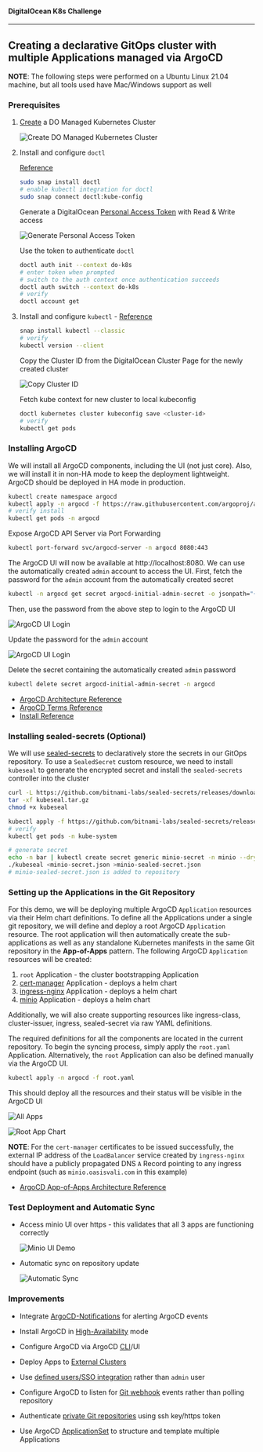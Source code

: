 #### DigitalOcean K8s Challenge
----

## Creating a declarative GitOps cluster with multiple Applications managed via ArgoCD

**NOTE**:   The following steps were performed on a Ubuntu Linux 21.04 machine, but all tools used have Mac/Windows support as well

### Prerequisites

1) [Create](https://cloud.digitalocean.com/kubernetes/clusters/new) a DO Managed Kubernetes Cluster

    ![Create DO Managed Kubernetes Cluster](images/Screenshot%20Create%20Cluster.png?raw=true)

2) Install and configure `doctl`

    [Reference](https://docs.digitalocean.com/reference/doctl/how-to/install/)

    ```bash
    sudo snap install doctl
    # enable kubectl integration for doctl
    sudo snap connect doctl:kube-config
    ```

    Generate a DigitalOcean [Personal Access Token](https://cloud.digitalocean.com/account/api/tokens) with Read & Write access
    
    ![Generate Personal Access Token](images/Screenshot%20Create%20Token.png?raw=true)

    Use the token to authenticate `doctl`
    ```bash
    doctl auth init --context do-k8s
    # enter token when prompted
    # switch to the auth context once authentication succeeds
    doctl auth switch --context do-k8s
    # verify
    doctl account get
    ```

3) Install and configure `kubectl` - [Reference](https://kubernetes.io/docs/tasks/tools/install-kubectl-linux/)

    ```bash
    snap install kubectl --classic
    # verify
    kubectl version --client
    ```
  
    Copy the Cluster ID from the DigitalOcean Cluster Page for the newly created cluster
    
    ![Copy Cluster ID](images/Screenshot%20Copy%20Cluster%20ID.PNG?raw=true)

    Fetch kube context for new cluster to local kubeconfig

    ```bash
    doctl kubernetes cluster kubeconfig save <cluster-id>
    # verify
    kubectl get pods
    ```
  
### Installing ArgoCD
      
We will install all ArgoCD components, including the UI (not just core). Also, we will install it in non-HA mode to keep the deployment lightweight. ArgoCD should be deployed in HA mode in production.

```bash
kubectl create namespace argocd
kubectl apply -n argocd -f https://raw.githubusercontent.com/argoproj/argo-cd/stable/manifests/install.yaml
# verify install
kubectl get pods -n argocd
```

Expose ArgoCD API Server via Port Forwarding

```bash
kubectl port-forward svc/argocd-server -n argocd 8080:443
```
    
The ArgoCD UI will now be available at http://localhost:8080. We can use the automatically created `admin` account to access the UI. First, fetch the password for the `admin` account from the automatically created secret

```bash
kubectl -n argocd get secret argocd-initial-admin-secret -o jsonpath="{.data.password}" | base64 -d; echo
```

Then, use the password from the above step to login to the ArgoCD UI

![ArgoCD UI Login](images/login.jpg?raw=true)

Update the password for the `admin` account

![ArgoCD UI Login](images/newpass.jpg?raw=true)
  
Delete the secret containing the automatically created `admin` password

```bash
kubectl delete secret argocd-initial-admin-secret -n argocd
```

* [ArgoCD Architecture Reference](https://argo-cd.readthedocs.io/en/stable/operator-manual/architecture)
* [ArgoCD Terms Reference](https://argo-cd.readthedocs.io/en/stable/core_concepts)
* [Install Reference](https://argo-cd.readthedocs.io/en/stable/getting_started/)

### Installing sealed-secrets (Optional)

We will use [sealed-secrets](https://github.com/bitnami-labs/sealed-secrets) to declaratively store the secrets in our GitOps repository. To use a `SealedSecret` custom resource, we need to install `kubeseal` to generate the encrypted secret and install the `sealed-secrets` controller into the cluster

```bash
curl -L https://github.com/bitnami-labs/sealed-secrets/releases/download/v0.17.1/kubeseal-0.17.1-linux-amd64.tar.gz --output kubeseal.tar.gz
tar -xf kubeseal.tar.gz
chmod +x kubeseal

kubectl apply -f https://github.com/bitnami-labs/sealed-secrets/releases/download/v0.17.1/controller.yaml
# verify
kubectl get pods -n kube-system

# generate secret
echo -n bar | kubectl create secret generic minio-secret -n minio --dry-run=client --from-literal access-key=`pwgen -csn 20 1` --from-literal secret-key=`pwgen -csn 20 1` -o json >minio-secret.json
./kubeseal <minio-secret.json >minio-sealed-secret.json
# minio-sealed-secret.json is added to repository
```

### Setting up the Applications in the Git Repository

For this demo, we will be deploying multiple ArgoCD `Application` resources via their Helm chart definitions. To define all the Applications under a single git repository, we will define and deploy a root ArgoCD `Application` resource. The root application will then automatically create the sub-applications as well as any standalone Kubernetes manifests in the same Git repository in the **App-of-Apps** pattern. The following ArgoCD `Application` resources will be created:

1) `root` Application - the cluster bootstrapping Application
1) [cert-manager](https://cert-manager.io/docs/) Application - deploys a helm chart
2) [ingress-nginx](https://kubernetes.github.io/ingress-nginx/) Application - deploys a helm chart
3) [minio](https://min.io/) Application - deploys a helm chart

Additionally, we will also create supporting resources like ingress-class, cluster-issuer, ingress, sealed-secret via raw YAML definitions.

The required definitions for all the components are located in the current repository. To begin the syncing process, simply apply the `root.yaml` Application. Alternatively, the `root` Application can also be defined manually via the ArgoCD UI.

```bash
kubectl apply -n argocd -f root.yaml
```

This should deploy all the resources and their status will be visible in the ArgoCD UI

![All Apps](images/allapps.jpg?raw=true)

![Root App Chart](images/rootchart.jpg?raw=true)

**NOTE**: For the `cert-manager` certificates to be issued successfully, the external IP address of the `LoadBalancer` service created by `ingress-nginx` should have a publicly propagated DNS `A` Record pointing to any ingress endpoint (such as `minio.oasisvali.com` in this example)

* [ArgoCD App-of-Apps Architecture Reference](https://argo-cd.readthedocs.io/en/stable/operator-manual/cluster-bootstrapping/)
  
### Test Deployment and Automatic Sync

* Access minio UI over https - this validates that all 3 apps are functioning correctly

    ![Minio UI Demo](images/Screenshot%20Minio%20Browser.PNG?raw=true)

* Automatic sync on repository update
    
    ![Automatic Sync](images/testredeploy.jpg?raw=true)
    
  
### Improvements

* Integrate [ArgoCD-Notifications](https://argocd-notifications.readthedocs.io/en/stable/) for alerting ArgoCD events

* Install ArgoCD in [High-Availability](https://argo-cd.readthedocs.io/en/stable/operator-manual/high_availability/) mode

* Configure ArgoCD via ArgoCD [CLI](https://argo-cd.readthedocs.io/en/stable/cli_installation/)/UI

* Deploy Apps to [External Clusters](https://argo-cd.readthedocs.io/en/stable/getting_started/#5-register-a-cluster-to-deploy-apps-to-optional)

* Use [defined users/SSO integration](https://argo-cd.readthedocs.io/en/stable/operator-manual/user-management/) rather than `admin` user

* Configure ArgoCD to listen for [Git webhook](https://argo-cd.readthedocs.io/en/stable/operator-manual/webhook/) events rather than polling repository

* Authenticate [private Git repositories](https://argo-cd.readthedocs.io/en/stable/user-guide/private-repositories/) using ssh key/https token

* Use ArgoCD [ApplicationSet](https://argo-cd.readthedocs.io/en/stable/user-guide/application-set/) to structure and template multiple Applications
